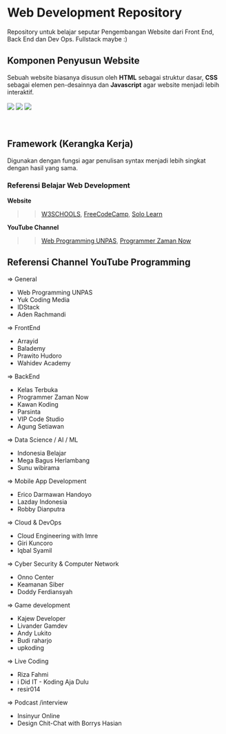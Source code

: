 # Web Development Repository
Repository untuk belajar seputar Pengembangan Website dari Front End, Back End dan Dev Ops. Fullstack maybe :)

## Komponen Penyusun Website
Sebuah website biasanya disusun oleh <b>HTML</b> sebagai struktur dasar, <b>CSS</b> sebagai elemen pen-desainnya dan <b>Javascript</b> agar website menjadi lebih interaktif. <br><br>
<img src="https://img.shields.io/badge/HTML-orange?style=for-the-badge&logo=html&logoColor=orange" /> <img src="https://img.shields.io/badge/CSS-skyblue?style=for-the-badge&logo=css&logoColor=skyblue" /> <img src="https://img.shields.io/badge/JAVASCRIPT-yellow?style=for-the-badge&logo=html&logoColor=yellow" />
<br><br><br>
## Framework (Kerangka Kerja)
Digunakan dengan fungsi agar penulisan syntax menjadi lebih singkat dengan hasil yang sama.

### Referensi Belajar Web Development <br>
<b>Website</b> <br>
>> <a href="https://w3schools.com" target="_blank">W3SCHOOLS</a>, <a href="https://freecodecamp.com" target="_blank">FreeCodeCamp</a>, <a href="https://sololearn.com" target="_blank">Solo Learn</a> <br>

<b>YouTube Channel</b> <br>
>> <a href="https://youtube.com/webprogrammingunpas">Web Programming UNPAS</a>, <a href="https://www.youtube.com/c/ProgrammerZamanNow">Programmer Zaman Now</a>

## Referensi Channel YouTube Programming


=> General
 - Web Programming UNPAS
 - Yuk Coding Media
 - IDStack
 - Aden Rachmandi

=> FrontEnd
 - Arrayid
 - Balademy
 - Prawito Hudoro
 - Wahidev Academy

=> BackEnd
 - Kelas Terbuka
 - Programmer Zaman Now
 - Kawan Koding
 - Parsinta
 - VIP Code Studio
 - Agung Setiawan

=> Data Science / AI / ML
 - Indonesia Belajar
 - Mega Bagus Herlambang
 - Sunu wibirama

=> Mobile App Development
 - Erico Darmawan Handoyo
 - Lazday Indonesia
 - Robby Dianputra

=> Cloud & DevOps
 - Cloud Engineering with Imre
 - Giri Kuncoro
 - Iqbal Syamil

=> Cyber Security & Computer Network
 - Onno Center
 - Keamanan Siber
 - Doddy Ferdiansyah

=> Game development
 - Kajew Developer
 - Livander Gamdev
 - Andy Lukito
 - Budi raharjo
 - upkoding

=> Live Coding
 - Riza Fahmi
 - i Did IT - Koding Aja Dulu
 - resir014

=> Podcast /interview
 - Insinyur Online
 - Design Chit-Chat with Borrys Hasian
